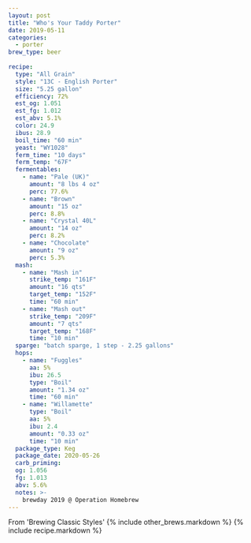 ```yaml
---
layout: post
title: "Who's Your Taddy Porter"
date: 2019-05-11
categories:
  - porter
brew_type: beer
  
recipe:
  type: "All Grain"
  style: "13C - English Porter"
  size: "5.25 gallon"
  efficiency: 72%
  est_og: 1.051
  est_fg: 1.012
  est_abv: 5.1%
  color: 24.9
  ibus: 28.9
  boil_time: "60 min"
  yeast: "WY1028"
  ferm_time: "10 days"
  ferm_temp: "67F"
  fermentables: 
    - name: "Pale (UK)"
      amount: "8 lbs 4 oz"
      perc: 77.6%
    - name: "Brown"
      amount: "15 oz"
      perc: 8.8%
    - name: "Crystal 40L"
      amount: "14 oz"
      perc: 8.2%
    - name: "Chocolate"
      amount: "9 oz"
      perc: 5.3%
  mash: 
    - name: "Mash in"
      strike_temp: "161F"
      amount: "16 qts"
      target_temp: "152F"
      time: "60 min"
    - name: "Mash out"
      strike_temp: "209F"
      amount: "7 qts"
      target_temp: "168F"
      time: "10 min"
  sparge: "batch sparge, 1 step - 2.25 gallons"
  hops:
    - name: "Fuggles"
      aa: 5%
      ibu: 26.5
      type: "Boil"
      amount: "1.34 oz"
      time: "60 min"
    - name: "Willamette"
      type: "Boil"
      aa: 5%
      ibu: 2.4
      amount: "0.33 oz"
      time: "10 min"
  package_type: Keg
  package_date: 2020-05-26
  carb_priming: 
  og: 1.056
  fg: 1.013
  abv: 5.6%
  notes: >-
    brewday 2019 @ Operation Homebrew
---
```

From 'Brewing Classic Styles'
{% include other_brews.markdown %}
{% include recipe.markdown %}

